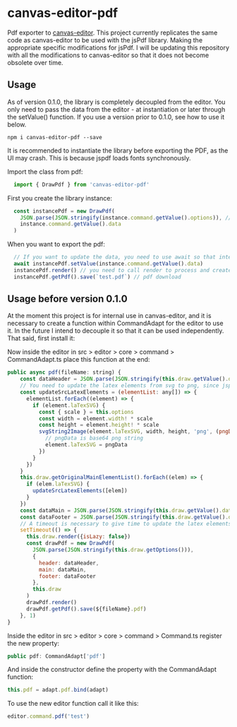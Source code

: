 # canvas-editor-pdf

Pdf exporter to [canvas-editor](https://github.com/Hufe921/canvas-editor).
This project currently replicates the same code as canvas-editor to be used with the jsPdf library. Making the appropriate specific modifications for jsPdf. I will be updating this repository with all the modifications to canvas-editor so that it does not become obsolete over time.

## Usage
As of version 0.1.0, the library is completely decoupled from the editor. You only need to pass the data from the editor - at instantiation or later through the setValue() function. If you use a version prior to 0.1.0, see how to use it below.

```
npm i canvas-editor-pdf --save
```

It is recommended to instantiate the library before exporting the PDF, as the UI may crash. This is because jspdf loads fonts synchronously.

Import the class from pdf:
```javascript
  import { DrawPdf } from 'canvas-editor-pdf'
```

First you create the library instance:
```javascript
  const instancePdf = new DrawPdf(
    JSON.parse(JSON.stringify(instance.command.getValue().options)), // make a copy of the editor settings and avoid type conflicts
    instance.command.getValue().data
  )
```

When you want to export the pdf:
```javascript
  // If you want to update the data, you need to use await so that internally you can convert latex from svg to png - jspdf does not support svg
  await instancePdf.setValue(instance.command.getValue().data)
  instancePdf.render() // you need to call render to process and create the data within jspdf
  instancePdf.getPdf().save(`test.pdf`) // pdf download
```

## Usage before version 0.1.0
At the moment this project is for internal use in canvas-editor, and it is necessary to create a function within CommandAdapt for the editor to use it. In the future I intend to decouple it so that it can be used independently. That said, first install it:

Now inside the editor in src > editor > core > command > CommandAdapt.ts place this function at the end:

```javascript
public async pdf(fileName: string) {
    const dataHeader = JSON.parse(JSON.stringify(this.draw.getValue().data.header))
    // You need to update the latex elements from svg to png, since jspdf does not support the svg format
    const updateSrcLatexElements = (elementList: any[]) => {
      elementList.forEach((element) => {
        if (element.laTexSVG) {
          const { scale } = this.options
          const width = element.width! * scale
          const height = element.height! * scale
          svgString2Image(element.laTexSVG, width, height, 'png', (pngData: any) => {
            // pngData is base64 png string
            element.laTexSVG = pngData
          })
        }
      })
    }
    this.draw.getOriginalMainElementList().forEach((elem) => {
      if (elem.laTexSVG) {
        updateSrcLatexElements([elem])
      }
    })
    const dataMain = JSON.parse(JSON.stringify(this.draw.getValue().data.main))
    const dataFooter = JSON.parse(JSON.stringify(this.draw.getValue().data.footer))
    // A timeout is necessary to give time to update the latex elements (in some situations with a lot of data and many laex elements it may be necessary to increase the timeout)
    setTimeout(() => {
      this.draw.render({isLazy: false})
      const drawPdf = new DrawPdf(
        JSON.parse(JSON.stringify(this.draw.getOptions())),
        {
          header: dataHeader,
          main: dataMain,
          footer: dataFooter
        },
        this.draw
      )
      drawPdf.render()
      drawPdf.getPdf().save(${fileName}.pdf)
    }, 1)
}
```

Inside the editor in src > editor > core > command > Command.ts register the new property:

```javascript
public pdf: CommandAdapt['pdf']
```

And inside the constructor define the property with the CommandAdapt function:

```javascript
this.pdf = adapt.pdf.bind(adapt)
```

To use the new editor function call it like this:

```javascript
editor.command.pdf('test')
```